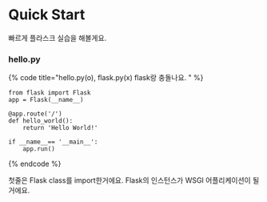 # Quick Start

빠르게 플라스크 실습을 해볼게요. 

### hello.py 

{% code title="hello.py\(o\), flask.py\(x\) flask랑 충돌나요.  " %}
```text
from flask import Flask 
app = Flask(__name__)

@app.route('/')
def hello_world():
    return 'Hello World!'

if __name__== '__main__':
    app.run()
```
{% endcode %}



첫줄은 Flask class를 import한거에요. Flask의 인스턴스가 WSGI 어플리케이션이 될거에요. 

